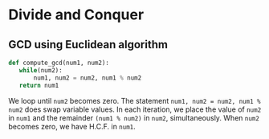 # Divide and Conquer
## GCD using Euclidean algorithm
```python
def compute_gcd(num1, num2):
   while(num2):
       num1, num2 = num2, num1 % num2
   return num1
```
We loop until <code>num2</code> becomes zero. The statement <code>num1, num2 = num2, num1 % num2</code> does swap variable values.
In each iteration, we place the value of <code>num2</code> in <code>num1</code> and the remainder <code>(num1 % num2)</code> in <code>num2</code>, simultaneously. When <code>num2</code> becomes zero, we have H.C.F. in <code>num1</code>.